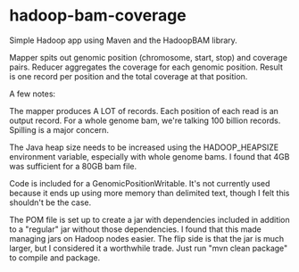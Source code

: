 hadoop-bam-coverage
===================

Simple Hadoop app using Maven and the HadoopBAM library.

Mapper spits out genomic position (chromosome, start, stop) and coverage pairs. Reducer aggregates the coverage for each genomic position. Result is one record per position and the total coverage at that position.

A few notes:

The mapper produces A LOT of records. Each position of each read is an output record. For a whole genome bam, we're talking 100 billion records. Spilling is a major concern.

The Java heap size needs to be increased using the HADOOP_HEAPSIZE environment variable, especially with whole genome bams. I found that 4GB was sufficient for a 80GB bam file.

Code is included for a GenomicPositionWritable. It's not currently used because it ends up using more memory than delimited text, though I felt this shouldn't be the case.

The POM file is set up to create a jar with dependencies included in addition to a "regular" jar without those dependencies. I found that this made managing jars on Hadoop nodes easier. The flip side is that the jar is much larger, but I considered it a worthwhile trade. Just run "mvn clean package" to compile and package.
